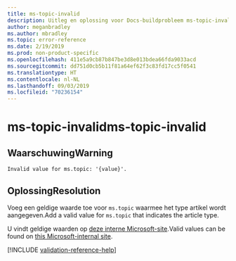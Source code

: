 ```yaml
---
title: ms-topic-invalid
description: Uitleg en oplossing voor Docs-buildprobleem ms-topic-invalid
author: meganbradley
ms.author: mbradley
ms.topic: error-reference
ms.date: 2/19/2019
ms.prod: non-product-specific
ms.openlocfilehash: 411e5a9cb87b847be3d8e013bdea66fda9033acd
ms.sourcegitcommit: dd751d0cb5b11f81a64ef62f3c83fd17cc5f0541
ms.translationtype: HT
ms.contentlocale: nl-NL
ms.lasthandoff: 09/03/2019
ms.locfileid: "70236154"
---
```

# <a name="ms-topic-invalid"></a><span data-ttu-id="6add8-103">ms-topic-invalid</span><span class="sxs-lookup"><span data-stu-id="6add8-103">ms-topic-invalid</span></span>

## <a name="warning"></a><span data-ttu-id="6add8-104">Waarschuwing</span><span class="sxs-lookup"><span data-stu-id="6add8-104">Warning</span></span>

`Invalid value for ms.topic: '{value}'.`

## <a name="resolution"></a><span data-ttu-id="6add8-105">Oplossing</span><span class="sxs-lookup"><span data-stu-id="6add8-105">Resolution</span></span>

<span data-ttu-id="6add8-106">Voeg een geldige waarde toe voor `ms.topic` waarmee het type artikel wordt aangegeven.</span><span class="sxs-lookup"><span data-stu-id="6add8-106">Add a valid value for `ms.topic` that indicates the article type.</span></span>

<span data-ttu-id="6add8-107">U vindt geldige waarden op [deze interne Microsoft-site](https://docsmetadatatool.azurewebsites.net/allowlists).</span><span class="sxs-lookup"><span data-stu-id="6add8-107">Valid values can be found on [this Microsoft-internal site](https://docsmetadatatool.azurewebsites.net/allowlists).</span></span>

<!--make sure to add this file to your includes folder and verify the path-->
[!INCLUDE [validation-reference-help](includes/validation-reference-help.md)]
